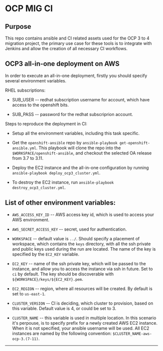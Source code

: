 
# OCP MIG CI

  

## Purpose

  

This repo contains ansible and CI related assets used for the OCP 3 to 4 migration project, the primary use case for these tools is to integrate with Jenkins and allow the creation of all necessary CI workflows.

  

## OCP3 all-in-one deployment on AWS

  

In order to execute an all-in-one deployment, firstly you should specify several environment variables.

  

RHEL subscriptions:

- SUB_USER -- redhat subscription username for account, which have access to the openshift bits.

- SUB_PASS -- password for the redhat subscriprion account.

  

Steps to reproduce the deployment in CI:

* Setup all the environment variables, including this task specific.

* Get the `openshift-ansible` repo by `ansible-playbook get-openshift-ansible.yml`. This playbook will clone the repo into the `$WORKSPACE/openshift-ansible`, and checkout the selected OA release from 3.7 to 3.11.

* Deploy the EC2 instance and the all-in-one configuration by running `ansible-playbook deploy_ocp3_cluster.yml`.

* To destroy the EC2 instance, run `ansible-playbook destroy_ocp3_cluster.yml`.

  

## List of other environment variables:

- `AWS_ACCESS_KEY_ID` -- AWS access key id, which is used to access your AWS environment.

- `AWS_SECRET_ACCESS_KEY` -- secret, used for authentication.

- `WORKSPACE` -- default value is `../`. Should specify a placement of workspace, which contains the `keys` directory, with all the ssh private and public keys used during the run are located. The name of the key is specified by the `EC2_KEY` variable.

- `EC2_KEY` -- name of the ssh private key, which will be passed to the instance, and allow you to access the instance via ssh in future. Set to `ci` by default. The key should be discoverable with `${WORKSPACE}/keys/${EC2_KEY}.pem`.

- `EC2_REGION` -- region, where all resources will be created. By default is set to `us-east-1`.

- `CLUSTER_VERSION` -- CI is deciding, which cluster to provision, based on this variable. Default value is 4, or could be set to 3.

- `CLUSTER_NAME` -- this variable is used in multiple location. In this scenario it's perpouse, is to specify prefix for a newly created AWS EC2 instance. When it is not specified, your ansible username will be used. All EC2 instances are named by the following convention: `$CLUSTER_NAME-aws-ocp-3.(7-11)`.

- - - -
